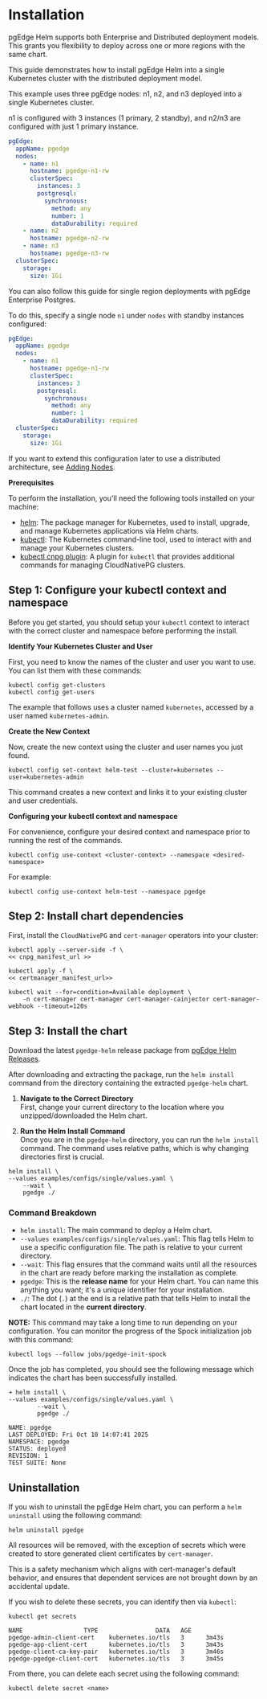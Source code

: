 # Installation

pgEdge Helm supports both Enterprise and Distributed deployment models. This grants you flexibility to deploy across one or more regions with the same chart.

This guide demonstrates how to install pgEdge Helm into a single Kubernetes cluster with the distributed deployment model.

This example uses three pgEdge nodes: n1, n2, and n3 deployed into a single Kubernetes cluster.

n1 is configured with 3 instances (1 primary, 2 standby), and n2/n3 are configured with just 1 primary instance.

```yaml
pgEdge:
  appName: pgedge
  nodes:
    - name: n1
      hostname: pgedge-n1-rw
      clusterSpec:
        instances: 3
        postgresql:
          synchronous:
            method: any
            number: 1
            dataDurability: required
    - name: n2
      hostname: pgedge-n2-rw
    - name: n3
      hostname: pgedge-n3-rw
  clusterSpec:
    storage:
      size: 1Gi
```

You can also follow this guide for single region deployments with pgEdge Enterprise Postgres. 

To do this, specify a single node `n1` under `nodes` with standby instances configured:

```yaml
pgEdge:
  appName: pgedge
  nodes:
    - name: n1
      hostname: pgedge-n1-rw
      clusterSpec:
        instances: 3
        postgresql:
          synchronous:
            method: any
            number: 1
            dataDurability: required
  clusterSpec:
    storage:
      size: 1Gi
```

If you want to extend this configuration later to use a distributed architecture, see [Adding Nodes](usage/adding_nodes.md).

**Prerequisites**

To perform the installation, you'll need the following tools installed on your machine:

- [helm](https://helm.sh/docs/intro/install/): The package manager for Kubernetes, used to install, upgrade, and manage Kubernetes applications via Helm charts.
- [kubectl](https://kubernetes.io/docs/tasks/tools/#kubectl): The Kubernetes command-line tool, used to interact with and manage your Kubernetes clusters.
- [kubectl cnpg plugin](https://cloudnative-pg.io/documentation/current/kubectl-plugin/#install): A plugin for `kubectl` that provides additional commands for managing CloudNativePG clusters.

## Step 1: Configure your kubectl context and namespace

Before you get started, you should setup your `kubectl` context to interact with the correct cluster and namespace before performing the install.

**Identify Your Kubernetes Cluster and User**

First, you need to know the names of the cluster and user you want to use. You can list them with these commands:

```shell
kubectl config get-clusters
kubectl config get-users
```

The example that follows uses a cluster named `kubernetes`, accessed by a user named `kubernetes-admin`.

**Create the New Context**

Now, create the new context using the cluster and user names you just found.

```shell
kubectl config set-context helm-test --cluster=kubernetes --user=kubernetes-admin
```

This command creates a new context and links it to your existing cluster and user credentials.

**Configuring your kubectl context and namespace**

For convenience, configure your desired context and namespace prior to running the rest of the commands.

```shell
kubectl config use-context <cluster-context> --namespace <desired-namespace>
```

For example:

```shell
kubectl config use-context helm-test --namespace pgedge
```

## Step 2: Install chart dependencies

First, install the `CloudNativePG` and `cert-manager` operators into your cluster:

```shell
kubectl apply --server-side -f \
<< cnpg_manifest_url >>

kubectl apply -f \
<< certmanager_manifest_url>>

kubectl wait --for=condition=Available deployment \
	-n cert-manager cert-manager cert-manager-cainjector cert-manager-webhook --timeout=120s
```

## Step 3: Install the chart

Download the latest `pgedge-helm` release package from [pgEdge Helm Releases](https://github.com/pgEdge/pgedge-helm/releases/).  

After downloading and extracting the package, run the `helm install` command from the directory containing the extracted `pgedge-helm` chart.

1. **Navigate to the Correct Directory**  
   First, change your current directory to the location where you unzipped/downloaded the Helm chart.

2. **Run the Helm Install Command**  
   Once you are in the `pgedge-helm` directory, you can run the `helm install` command. The command uses relative paths, which is why changing directories first is crucial.

```shell
helm install \
--values examples/configs/single/values.yaml \
	--wait \
	pgedge ./
```

### Command Breakdown

- `helm install`: The main command to deploy a Helm chart.
- `--values examples/configs/single/values.yaml`: This flag tells Helm to use a specific configuration file. The path is relative to your current directory.
- `--wait`: This flag ensures that the command waits until all the resources in the chart are ready before marking the installation as complete.
- `pgedge`: This is the **release name** for your Helm chart. You can name this anything you want; it's a unique identifier for your installation.
- `./`: The dot (`.`) at the end is a relative path that tells Helm to install the chart located in the **current directory**.

**NOTE:** This command may take a long time to run depending on your configuration. You can monitor the progress of the Spock initialization job with this command:

```shell
kubectl logs --follow jobs/pgedge-init-spock
```

Once the job has completed, you should see the following message which indicates the chart has been successfully installed.

```shell
➜ helm install \
--values examples/configs/single/values.yaml \
        --wait \
        pgedge ./

NAME: pgedge
LAST DEPLOYED: Fri Oct 10 14:07:41 2025
NAMESPACE: pgedge
STATUS: deployed
REVISION: 1
TEST SUITE: None
```

## Uninstallation

If you wish to uninstall the pgEdge Helm chart, you can perform a `helm uninstall` using the following command:

```shell
helm uninstall pgedge
```

All resources will be removed, with the exception of secrets which were created to store generated client certificates by `cert-manager`.

This is a safety mechanism which aligns with cert-manager's default behavior, and ensures that dependent services are not brought down by an accidental update.

If you wish to delete these secrets, you can identify then via `kubectl`:

```shell
kubectl get secrets

NAME                 TYPE                DATA   AGE
pgedge-admin-client-cert    kubernetes.io/tls   3      3m43s
pgedge-app-client-cert      kubernetes.io/tls   3      3m43s
pgedge-client-ca-key-pair   kubernetes.io/tls   3      3m46s
pgedge-pgedge-client-cert   kubernetes.io/tls   3      3m45s
```

From there, you can delete each secret using the following command:

`kubectl delete secret <name>`

